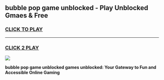 
## bubble pop game unblocked - Play Unblocked Gmaes & Free
<h3>
<a href="https://premium.freeplayer.one?title=bubble_pop_game_unblocked&ref=19F">CLICK TO PLAY</a></h3>
<hr>

<h3>
<a href="https://premium.freeplayer.one?title=bubble_pop_game_unblocked&ref=19F">CLICK 2 PLAY</a>
  
</h3>

<a href="https://premium.freeplayer.one?title=bubble_pop_game_unblocked&ref=19F/"><img src="https://clearcache.store/games.png"></a>


**bubble pop game unblocked games unblocked: Your Gateway to Fun and Accessible Online Gaming**
